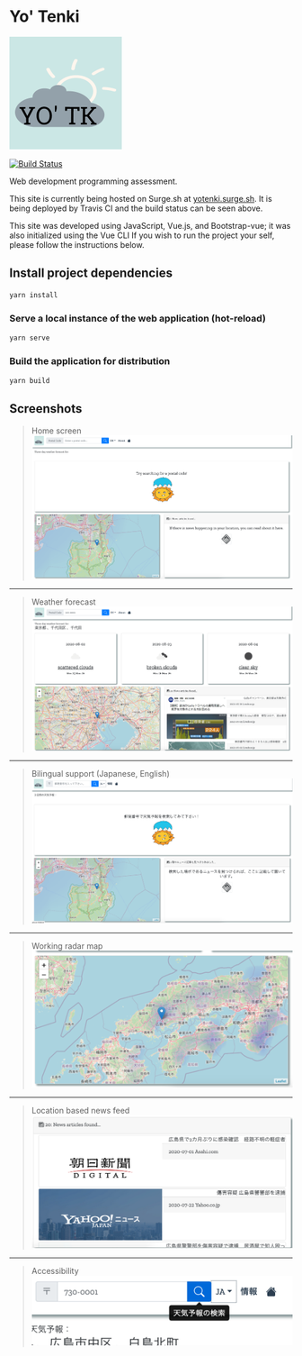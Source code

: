 
# Yo' Tenki

![logo](./src/assets/logo.png)

[![Build Status](https://travis-ci.org/ClarkAllen1556/yotenki.svg?branch=master)](https://travis-ci.org/ClarkAllen1556/yotenki)

Web development programming assessment.

This site is currently being hosted on Surge.sh at [yotenki.surge.sh](https://yotenki.surge.sh/?#). It is being deployed by Travis CI and the build status can be seen above.

This site was developed using JavaScript, Vue.js, and Bootstrap-vue; it was also initialized using the Vue CLI If you wish to run the project your self, please follow the instructions below.

## Install project dependencies

``` bash
yarn install
```

### Serve a local instance of the web application (hot-reload)

``` bash
yarn serve
```

### Build the application for distribution

``` bash
yarn build
```

## Screenshots

> Home screen
![logo](./src/assets/promo/empty.png)

---
> Weather forecast
![logo](./src/assets/promo/searched.png)

---
> Bilingual support (Japanese, English)
![logo](./src/assets/promo/ja_support.png)

---
> Working radar map
![logo](./src/assets/promo/radar.png)

---
> Location based news feed
![logo](./src/assets/promo/news.png)

---
> Accessibility
![logo](./src/assets/promo/tooltip.png)
